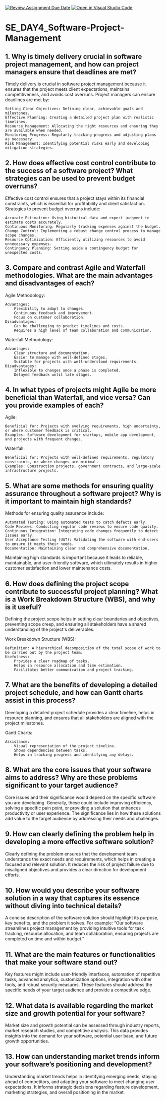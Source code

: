 [![Review Assignment Due Date](https://classroom.github.com/assets/deadline-readme-button-22041afd0340ce965d47ae6ef1cefeee28c7c493a6346c4f15d667ab976d596c.svg)](https://classroom.github.com/a/9pw6JKcu)
[![Open in Visual Studio Code](https://classroom.github.com/assets/open-in-vscode-2e0aaae1b6195c2367325f4f02e2d04e9abb55f0b24a779b69b11b9e10269abc.svg)](https://classroom.github.com/online_ide?assignment_repo_id=18443877&assignment_repo_type=AssignmentRepo)
# SE_DAY4_Software-Project-Management
## 1. Why is timely delivery crucial in software project management, and how can project managers ensure that deadlines are met?
Timely delivery is crucial in software project management because it ensures that the project meets client expectations, maintains competitiveness, and avoids cost overruns. Project managers can ensure deadlines are met by:

    Setting Clear Objectives: Defining clear, achievable goals and milestones.
    Effective Planning: Creating a detailed project plan with realistic timelines.
    Resource Management: Allocating the right resources and ensuring they are available when needed.
    Monitoring Progress: Regularly tracking progress and adjusting plans as necessary.
    Risk Management: Identifying potential risks early and developing mitigation strategies.

## 2. How does effective cost control contribute to the success of a software project? What strategies can be used to prevent budget overruns?
Effective cost control ensures that a project stays within its financial constraints, which is essential for profitability and client satisfaction. Strategies to prevent budget overruns include:

    Accurate Estimation: Using historical data and expert judgment to estimate costs accurately.
    Continuous Monitoring: Regularly tracking expenses against the budget.
    Change Control: Implementing a robust change control process to manage scope changes.
    Resource Optimization: Efficiently utilizing resources to avoid unnecessary expenses.
    Contingency Planning: Setting aside a contingency budget for unexpected costs.

## 3. Compare and contrast Agile and Waterfall methodologies. What are the main advantages and disadvantages of each?
Agile Methodology:

    Advantages:
        Flexibility to adapt to changes.
        Continuous feedback and improvement.
        Focus on customer collaboration.
    Disadvantages:
        Can be challenging to predict timelines and costs.
        Requires a high level of team collaboration and communication.

Waterfall Methodology:

    Advantages:
        Clear structure and documentation.
        Easier to manage with well-defined stages.
        Suitable for projects with well-understood requirements.
    Disadvantages:
        Inflexible to changes once a phase is completed.
        Delayed feedback until late stages.

## 4. In what types of projects might Agile be more beneficial than Waterfall, and vice versa? Can you provide examples of each?
Agile:

    Beneficial for: Projects with evolving requirements, high uncertainty, or where customer feedback is critical.
    Examples: Software development for startups, mobile app development, and projects with frequent changes.

Waterfall:

    Beneficial for: Projects with well-defined requirements, regulatory constraints, or where changes are minimal.
    Examples: Construction projects, government contracts, and large-scale infrastructure projects.

## 5. What are some methods for ensuring quality assurance throughout a software project? Why is it important to maintain high standards?
Methods for ensuring quality assurance include:

    Automated Testing: Using automated tests to catch defects early.
    Code Reviews: Conducting regular code reviews to ensure code quality.
    Continuous Integration: Integrating code changes frequently to detect issues early.
    User Acceptance Testing (UAT): Validating the software with end-users to ensure it meets their needs.
    Documentation: Maintaining clear and comprehensive documentation.

Maintaining high standards is important because it leads to reliable, maintainable, and user-friendly software, which ultimately results in higher customer satisfaction and lower maintenance costs.
## 6. How does defining the project scope contribute to successful project planning? What is a Work Breakdown Structure (WBS), and why is it useful?
Defining the project scope helps in setting clear boundaries and objectives, preventing scope creep, and ensuring all stakeholders have a shared understanding of the project's deliverables.

Work Breakdown Structure (WBS):

    Definition: A hierarchical decomposition of the total scope of work to be carried out by the project team.
    Usefulness:
        Provides a clear roadmap of tasks.
        Helps in resource allocation and time estimation.
        Facilitates better communication and project tracking.

## 7. What are the benefits of developing a detailed project schedule, and how can Gantt charts assist in this process?
Developing a detailed project schedule provides a clear timeline, helps in resource planning, and ensures that all stakeholders are aligned with the project milestones.

Gantt Charts:

    Assistance:
        Visual representation of the project timeline.
        Shows dependencies between tasks.
        Helps in tracking progress and identifying any delays.

## 8. What are the core issues that your software aims to address? Why are these problems significant to your target audience?
Core issues and their significance would depend on the specific software you are developing. Generally, these could include improving efficiency, solving a specific pain point, or providing a solution that enhances productivity or user experience. The significance lies in how these solutions add value to the target audience by addressing their needs and challenges.
## 9. How can clearly defining the problem help in developing a more effective software solution?
Clearly defining the problem ensures that the development team understands the exact needs and requirements, which helps in creating a focused and relevant solution. It reduces the risk of project failure due to misaligned objectives and provides a clear direction for development efforts.
## 10. How would you describe your software solution in a way that captures its essence without diving into technical details?
A concise description of the software solution should highlight its purpose, key benefits, and the problem it solves. For example: "Our software streamlines project management by providing intuitive tools for task tracking, resource allocation, and team collaboration, ensuring projects are completed on time and within budget."
## 11. What are the main features or functionalities that make your software stand out?
Key features might include user-friendly interfaces, automation of repetitive tasks, advanced analytics, customization options, integration with other tools, and robust security measures. These features should address the specific needs of your target audience and provide a competitive edge.
## 12. What data is available regarding the market size and growth potential for your software?
Market size and growth potential can be assessed through industry reports, market research studies, and competitive analysis. This data provides insights into the demand for your software, potential user base, and future growth opportunities.
## 13. How can understanding market trends inform your software’s positioning and development?
Understanding market trends helps in identifying emerging needs, staying ahead of competitors, and adapting your software to meet changing user expectations. It informs strategic decisions regarding feature development, marketing strategies, and overall positioning in the market.
